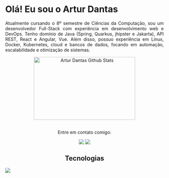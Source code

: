 # Olá! Eu sou o Artur Dantas

<p align="justify">Atualmente cursando o 8º semestre de Ciências da Computação, sou um desenvolvedor Full-Stack com experiência em desenvolvimento web e DevOps. Tenho domínio de Java (Spring, Quarkus, jhipster e Jakarta), API REST, React e Angular, Vue. Além disso, possuo experiência em Linux, Docker, Kubernetes, cloud e bancos de dados, focando em automação, escalabilidade e otimização de sistemas.</p>

<div align="center">
 <a href="https://github.com/MartinsArtur"><img alt="Artur Dantas Github Stats" src="https://denvercoder1-github-readme-stats.vercel.app/api?username=MartinsArtur&show_icons=true&count_private=true&theme=react&border_color=7F3FBF&bg_color=0D1117&title_color=F85D7F&icon_color=F8D866" height="200" width="80%"/></a>
</div>

<br/>

<div align="center">
  <p>Entre em contato comigo:</p>
  <a href="https://www.linkedin.com/in/artur-d-martins/" target="_blank"><img src="https://img.shields.io/badge/-LinkedIn-%230077B5?style=for-the-badge&logo=linkedin&logoColor=white" target="_blank"></a> 
  <a href="mailto:arturdantasmartins@gmail.com"><img src="https://img.shields.io/badge/-Gmail-%23333?style=for-the-badge&logo=gmail&logoColor=white" target="_blank"></a>
</div>

<h2 align="center">Tecnologias</h2>
<a href="https://github.com/MartinsArtur"><img src="https://skillicons.dev/icons?i=spring,java,react,angular,vue,nodejs,postman,kubernetes,docker,mongodb,postgresql,html,css,javascript,typescript,python,git,github,c,vim" /></a>
